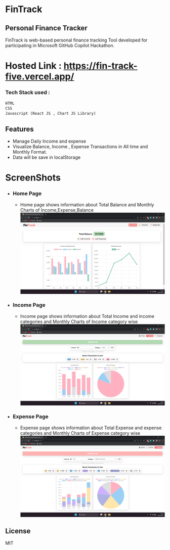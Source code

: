 # FinTrack

## Personal Finance Tracker

FinTrack is web-based personal finance tracking Tool developed for participating in Microsoft GitHub Copilot Hackathon.

# Hosted Link : https://fin-track-five.vercel.app/

### Tech Stack used :

    HTML
    CSS
    Javascript (React JS , Chart JS Library)

## Features

- Manage Daily Income and expense
- Visualize Balance, Income , Expense Transactions in All time and Monthly Format.
- Data will be save in localStorage

# ScreenShots

- ### Home Page
  - Home page shows information about Total Balance and Monthly Charts of Income,Expense,Balance
    ![alt text](https://github.com/ashok020/FinTrack/blob/master/Screenshots/home%20page.png?raw=true)
- ### Income Page
  - Income page shows information about Total Income and income categories and Monthly Charts of Income category wise
    ![alt text](https://github.com/ashok020/FinTrack/blob/master/Screenshots/income%20page.png?raw=true)
- ### Expense Page
  - Expense page shows information about Total Expense and expense categories and Monthly Charts of Expense category wise
    ![alt text](https://github.com/ashok020/FinTrack/blob/master/Screenshots/expense%20page.png?raw=true)

## License

MIT
